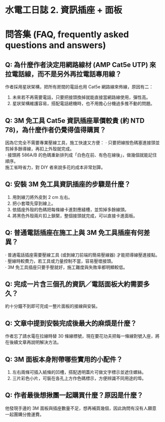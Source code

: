 # 水電工日誌 2. 資訊插座 + 面板

# 問答集 (FAQ, frequently asked questions and answers)

## Q: 為什麼作者決定用網路線材 (AMP Cat5e UTP) 來拉電話線，而不是另外再拉電話專用線？
作者採用星狀架構，把所有房間的電話也用 Cat5e 網路線來佈線，原因有二：
1. 未來若不再需要電話，只要把接頭換掉就能直接當網路線使用，彈性高。  
2. 星狀架構維護容易，搭配電話總機時，也不用擔心分機過多推不動的問題。

## Q: 3M 免工具 Cat5e 資訊插座單價較貴 (約 NTD 78)，為什麼作者仍覺得值得購買？
因為它完全不需要專業壓線工具，施工快速又方便：
‧ 只要把線按色碼塞進接頭並剪掉多餘導線，再扣上外殼就完成。  
‧ 接頭將 586A/B 的色碼重新排列成「白色在前、有色在線後」，做幾個就能記住順序。  
施工省時省力，對 DIY 者來說多花的成本非常划算。

## Q: 安裝 3M 免工具資訊插座的步驟是什麼？
1. 用剝線刀將外皮剝 2 cm 左右。  
2. 把小套環先穿到線上。  
3. 依插座外殼的色碼把每條線卡進對應縫槽，並剪掉多餘線頭。  
4. 將黑色外殼兩片扣上鎖緊，整個接頭就完成，可以直接卡進面板。

## Q: 普通電話插座在施工上與 3M 免工具插座有何差異？
‧ 普通電話插座需要壓線工具 (或剝線刀前端的簡易壓線器) 才能把導線壓進接點。  
‧ 壓線時較費力，若工具或力量控制不當，容易壓壞接頭。  
‧ 3M 免工具插座只要手壓就好，施工難度與失敗率都明顯較低。

## Q: 完成一片含三個孔的資訊／電話面板大約需要多久？
約十分鐘不到即可完成一整片面板的接線與安裝。

## Q: 文章中提到安裝完成後最大的麻煩是什麼？
作者忘了請水電在拉線時替 30 條線標號，現在要花功夫把每一條線對號入座，將在後續文章再說明解決方法。

## Q: 3M 面板本身附帶哪些實用的小配件？
1. 左右兩條可插入紙條的凹槽，搭配透明蓋片可做文字標示並遮住螺絲。  
2. 三片彩色小片，可裝在各孔上方作色碼標示，方便辨識不同用途的埠。

## Q: 作者最後想揪團一起購買什麼？原因是什麼？
他發現手邊的 3M 面板與插座數量不足，想再補買幾個，因此詢問有沒有人願意一起團購分擔運費。